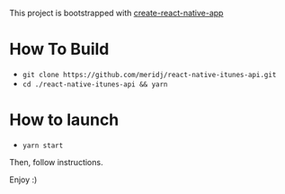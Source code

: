 This project is bootstrapped with [create-react-native-app](https://facebook.github.io/react-native/docs/0.56/getting-started)

# How To Build

- `git clone https://github.com/meridj/react-native-itunes-api.git`
- `cd ./react-native-itunes-api && yarn`

# How to launch

- `yarn start`

Then, follow instructions.

Enjoy :)
